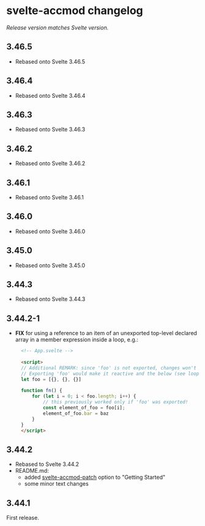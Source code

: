 # svelte-accmod changelog
*Release version matches Svelte version.*

## 3.46.5

- Rebased onto Svelte 3.46.5

## 3.46.4

- Rebased onto Svelte 3.46.4

## 3.46.3

- Rebased onto Svelte 3.46.3

## 3.46.2

- Rebased onto Svelte 3.46.2

## 3.46.1

- Rebased onto Svelte 3.46.1

## 3.46.0

- Rebased onto Svelte 3.46.0

## 3.45.0

- Rebased onto Svelte 3.45.0

## 3.44.3

- Rebased onto Svelte 3.44.3

## 3.44.2-1

- **FIX**  for using a reference to an item of an unexported top-level declared array in a member expression inside a loop, e.g.:
  ```html
	<!-- App.svelte -->
	
    <script>
    // Additional REMARK: since 'foo' is not exported, changes won't be reactive.
    // Exporting 'foo' would make it reactive and the below (see loop) would work without the current fix.
    let foo = [{}, {}, {}]
	
    function fn() {    
        for (let i = 0; i < foo.length; i++) {
            // this previously worked only if 'foo' was exported!
            const element_of_foo = foo[i];
            element_of_foo.bar = baz
        } 
    }
    </script>
  ```

## 3.44.2

- Rebased to Svelte 3.44.2
- README.md:
  - added [svelte-accmod-patch](https://github.com/vatro/svelte-accmod-patch) option to "Getting Started"
  - some minor text changes

## 3.44.1

First release.


